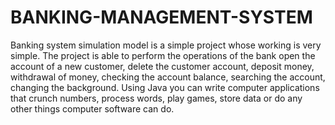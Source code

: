 # BANKING-MANAGEMENT-SYSTEM
Banking system simulation model is a simple project whose working is very simple. The project is able to perform the operations of the bank open the account of a new customer, delete the customer account, deposit money, withdrawal of money, checking the account balance, searching the account, changing the background. Using Java you can write computer applications that crunch numbers, process words, play games, store data or do any other things computer software can do.

